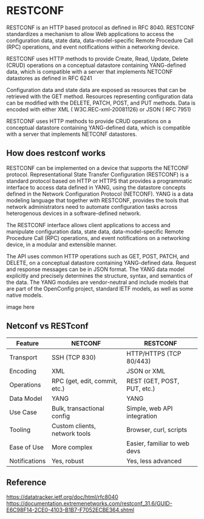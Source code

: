 # RESTCONF

RESTCONF is an HTTP based protocol as defined in RFC 8040. RESTCONF standardizes a mechanism to allow Web applications to access the configuration data, state data, data-model-specific Remote Procedure Call (RPC) operations, and event notifications within a networking device.

RESTCONF uses HTTP methods to provide Create, Read, Update, Delete (CRUD) operations on a conceptual datastore containing YANG-defined data, which is compatible with a server that implements NETCONF datastores as defined in RFC 6241

Configuration data and state data are exposed as resources that can be retrieved with the GET method. Resources representing configuration data can be modified with the DELETE, PATCH, POST, and PUT methods. Data is encoded with either XML ( W3C.REC-xml-20081126) or JSON ( RFC 7951)

RESTCONF uses HTTP methods to provide CRUD operations on a conceptual datastore containing YANG-defined data, which is compatible with a server that implements NETCONF datastores.

## How does restconf works

 RESTCONF can be implemented on a device that supports the NETCONF protocol. Representational State Transfer Configuration (RESTCONF) is a standard protocol based on HTTP or HTTPS that provides a programmatic interface to access data defined in YANG, using the datastore concepts defined in the Network Configuration Protocol (NETCONF). YANG is a data modeling language that together with RESTCONF, provides the tools that network administrators need to automate configuration tasks across heterogenous devices in a software-defined network.

The RESTCONF interface allows client applications to access and manipulate configuration data, state data, data-model-specific Remote Procedure Call (RPC) operations, and event notifications on a networking device, in a modular and extensible manner.

The API uses common HTTP operations such as GET, POST, PATCH, and DELETE, on a conceptual datastore containing YANG-defined data. Request and response messages can be in JSON format. The YANG data model explicitly and precisely determines the structure, syntax, and semantics of the data. The YANG modules are vendor-neutral and include models that are part of the OpenConfig project, standard IETF models, as well as some native models.

image here

## Netconf vs RESTconf

| Feature       | NETCONF                       | RESTCONF                     |
| ------------- | ----------------------------- | ---------------------------- |
| Transport     | SSH (TCP 830)                 | HTTP/HTTPS (TCP 80/443)      |
| Encoding      | XML                           | JSON or XML                  |
| Operations    | RPC (get, edit, commit, etc.) | REST (GET, POST, PUT, etc.)  |
| Data Model    | YANG                          | YANG                         |
| Use Case      | Bulk, transactional config    | Simple, web API integration  |
| Tooling       | Custom clients, network tools | Browser, curl, scripts       |
| Ease of Use   | More complex                  | Easier, familiar to web devs |
| Notifications | Yes, robust                   | Yes, less advanced           |

## Reference

https://datatracker.ietf.org/doc/html/rfc8040
https://documentation.extremenetworks.com/restconf_31.6/GUID-E6C98F14-2CE0-4103-B1B7-F7052ECBE364.shtml